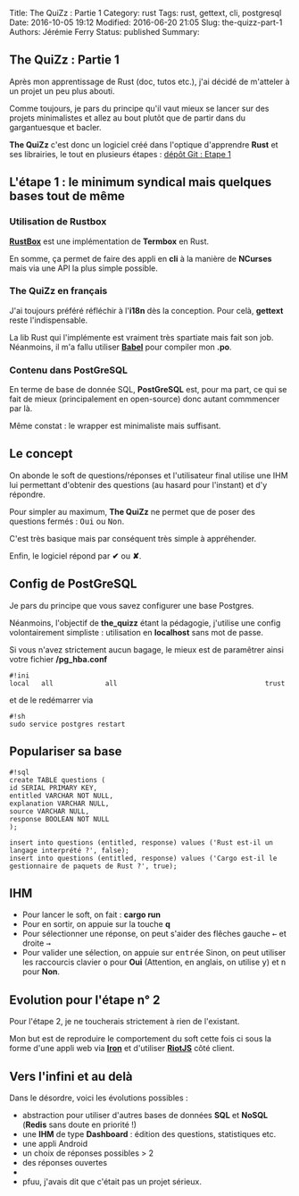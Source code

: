 Title: The QuiZz : Partie 1
Category: rust
Tags: rust, gettext, cli, postgresql
Date: 2016-10-05 19:12
Modified: 2016-06-20 21:05
Slug: the-quizz-part-1
Authors: Jérémie Ferry
Status: published
Summary:

## The QuiZz : Partie 1

Après mon apprentissage de Rust (doc, tutos etc.), j'ai décidé de m'atteler à un projet un peu plus abouti.

Comme toujours, je pars du principe qu'il vaut mieux se lancer sur des projets minimalistes et allez au bout plutôt que de partir dans du gargantuesque et bacler.

**The QuiZz** c'est donc un logiciel créé dans l'optique d'apprendre **Rust** et ses librairies, le tout en plusieurs étapes :
[dépôt Git : Etape 1](https://github.com/mothsART/the_quizz/releases/tag/part1)

## L'étape 1 : le minimum syndical mais quelques bases tout de même

### Utilisation de Rustbox

**[RustBox](https://github.com/gchp/rustbox)** est une implémentation de **Termbox** en Rust.

En somme, ça permet de faire des appli en **cli** à la manière de **NCurses** mais via une API la plus simple possible.

### The QuiZz en français

J'ai toujours préféré réfléchir à l'**i18n** dès la conception.
Pour celà, **gettext** reste l'indispensable.

La lib Rust qui l'implémente est vraiment très spartiate mais fait son job.
Néanmoins, il m'a fallu utiliser **[Babel](http://babel.pocoo.org/en/latest)** pour compiler mon **.po**.

### Contenu dans PostGreSQL

En terme de base de donnée SQL, **PostGreSQL** est, pour ma part, ce qui se fait de mieux (principalement en open-source) donc autant commmencer par là.

Même constat : le wrapper est minimaliste mais suffisant.

## Le concept

On abonde le soft de questions/réponses et l'utilisateur final utilise une IHM lui permettant d'obtenir des questions (au hasard pour l'instant) et d'y répondre.

Pour simpler au maximum, **The QuiZz** ne permet que de poser des questions fermés : <kbd>Oui</kbd> ou <kbd>Non</kbd>.

C'est très basique mais par conséquent très simple à appréhender.

Enfin, le logiciel répond par **✔** ou **✘**.

## Config de PostGreSQL

Je pars du principe que vous savez configurer une base Postgres.

Néanmoins, l'objectif de **the_quizz** étant la pédagogie, j'utilise une config volontairement simpliste : utilisation en **localhost** sans mot de passe.

Si vous n'avez strictement aucun bagage, le mieux est de paramêtrer ainsi votre fichier **/pg_hba.conf**

    #!ini
    local   all             all                                     trust

et de le redémarrer via

    #!sh
    sudo service postgres restart

## Populariser sa base

    #!sql
    create TABLE questions (
    id SERIAL PRIMARY KEY,
    entitled VARCHAR NOT NULL,
    explanation VARCHAR NULL,
    source VARCHAR NULL,
    response BOOLEAN NOT NULL
    );

    insert into questions (entitled, response) values ('Rust est-il un langage interprété ?', false);
    insert into questions (entitled, response) values ('Cargo est-il le gestionnaire de paquets de Rust ?', true);

## IHM

- Pour lancer le soft, on fait : **cargo run**
- Pour en sortir, on appuie sur la touche **q**
- Pour sélectionner une réponse, on peut s'aider des flêches gauche <kbd>←</kbd> et droite <kbd>→</kbd>
- Pour valider une sélection, on appuie sur <kbd>entrée</kbd>
 Sinon, on peut utiliser les raccourcis clavier <kbd>o</kbd> pour **Oui** (Attention, en anglais, on utilise <kbd>y</kbd>) et <kbd>n</kbd> pour **Non**.

## Evolution pour l'étape n° 2

Pour l'étape 2, je ne toucherais strictement à rien de l'existant.

Mon but est de reproduire le comportement du soft cette fois ci sous la forme d'une appli web via **[Iron](http://ironframework.io)** et d'utiliser **[RiotJS](http://riotjs.com/fr)** côté client.

## Vers l'infini et au delà

Dans le désordre, voici les évolutions possibles :

- abstraction pour utiliser d'autres bases de données **SQL** et **NoSQL** (**Redis** sans doute en priorité !)
- une **IHM** de type **Dashboard** : édition des questions, statistiques etc.
- une appli Android
- un choix de réponses possibles > 2
- des réponses ouvertes
- 
- pfuu, j'avais dit que c'était pas un projet sérieux.
